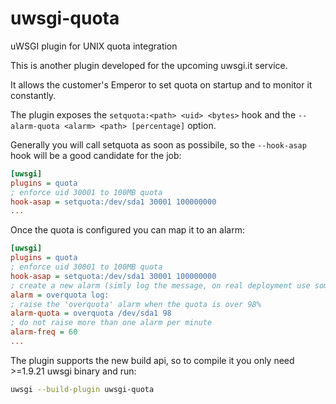 uwsgi-quota
===========

uWSGI plugin for UNIX quota integration


This is another plugin developed for the upcoming uwsgi.it service.

It allows the customer's Emperor to set quota on startup and to monitor it constantly.

The plugin exposes the `setquota:<path> <uid> <bytes>` hook and the `--alarm-quota <alarm> <path> [percentage]` option.

Generally you will call setquota as soon as possibile, so the `--hook-asap` hook will be a good candidate for the job:


```ini
[uwsgi]
plugins = quota
; enforce uid 30001 to 100MB quota
hook-asap = setquota:/dev/sda1 30001 100000000
...
```

Once the quota is configured you can map it to an alarm:

```ini
[uwsgi]
plugins = quota
; enforce uid 30001 to 100MB quota
hook-asap = setquota:/dev/sda1 30001 100000000
; create a new alarm (simly log the message, on real deployment use something else, like mails or jabber/xmpp)
alarm = overquota log:
; raise the 'overquota' alarm when the quota is over 98%
alarm-quota = overquota /dev/sda1 98
; do not raise more than one alarm per minute
alarm-freq = 60
...
```

The plugin supports the new build api, so to compile it you only need >=1.9.21 uwsgi binary and run:

```sh
uwsgi --build-plugin uwsgi-quota
```
